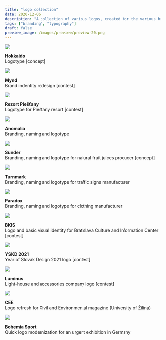 ```yaml
---
title: "logo collection"
date: 2020-12-06
description: "A collection of various logos, created for the various brands and contests."
tags: ["branding", "typography"]
draft: false
preview_image: /images/preview/preview-20.png
---
```




<div class="col-adapt-single col">


<div class="row-adapt-double row" style="margin: 0 !important;">
<div class="col mr-2" style="padding: 0 !important;">
<img class="my-2" src="/images/logo-collection/content-logo-collection-hokkadio.png">
<p><strong>Hokkaido</strong><br>
Logotype [concept]
</p>
</div>
<div class="col ml-2" style="padding: 0 !important;">
<img class="my-2" src="/images/logo-collection/content-logo-collection-mynd.png">
<p><strong>Mynd</strong><br>
Brand indentity redesign [contest]
</p>
</div>
</div>

<div class="row-adapt-double row" style="margin: 0 !important;">
<div class="col mr-2" style="padding: 0 !important;">
<img class="my-2" src="/images/logo-collection/content-logo-collection-rezort-piestany.png">
<p><strong>Rezort Piešťany</strong><br>
Logotype for Pieštany resort [contest]
</p>
</div>
<div class="col ml-2" style="padding: 0 !important;">
<img class="my-2" src="/images/logo-collection/content-logo-collection-anomalia.png">
<p><strong>Anomalia</strong><br>
Branding, naming and logotype
</p>
</div>
</div>

<div class="row-adapt-double row" style="margin: 0 !important;">
<div class="col mr-2" style="padding: 0 !important;">
<img class="my-2" src="/images/logo-collection/content-logo-collection-sunder.png">
<p><strong>Sunder</strong><br>
Branding, naming and logotype for natural fruit juices producer [concept]
</p>
</div>
<div class="col ml-2" style="padding: 0 !important;">
<img class="my-2" src="/images/logo-collection/content-logo-collection-turnmark.png">
<p><strong>Turnmark</strong><br>
Branding, naming and logotype for traffic signs manufacturer
</p>
</div>
</div>


<div class="row-adapt-double row" style="margin: 0 !important;">
<div class="col mr-2" style="padding: 0 !important;">
<img class="my-2" src="/images/logo-collection/content-logo-collection-paradox.png">
<p><strong>Paradox</strong><br>
Branding, naming and logotype for clothing manufacturer
</p>
</div>
<div class="col ml-2" style="padding: 0 !important;">
<img class="my-2" src="/images/logo-collection/content-logo-collection-bkis.png">
<p><strong>BKIS</strong><br>
Logo and basic visual identity for Bratislava Culture and Information Center [contest]
</p>
</div>
</div>


<div class="row-adapt-double row" style="margin: 0 !important;">
<div class="col mr-2" style="padding: 0 !important;">
<img class="my-2" src="/images/logo-collection/content-logo-collection-rskd21.png">
<p><strong>YSKD 2021</strong><br>
Year of Slovak Design 2021 logo [contest]
</p>
</div>
<div class="col ml-2" style="padding: 0 !important;">
<img class="my-2" src="/images/logo-collection/content-logo-collection-luminus.png">
<p><strong>Luminus</strong><br>
Light-house and accessories company logo [contest]
</p>
</div>
</div>


<div class="row-adapt-double row" style="margin: 0 !important;">
<div class="col mr-2" style="padding: 0 !important;">
<img class="my-2" src="/images/logo-collection/content-logo-collection-cee.png">
<p><strong>CEE</strong><br>
Logo refresh for Civil and Environmental magazine (University of Žilina)
</p>
</div>
<div class="col ml-2" style="padding: 0 !important;">
<img class="my-2" src="/images/logo-collection/content-logo-collection-bohemia.png">
<p><strong>Bohemia Sport</strong><br>
Quick logo modernization for an urgent exhibition in Germany
</p>
</div>
</div>


</div>



